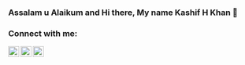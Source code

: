 ### Assalam u Alaikum and Hi there, My name Kashif H Khan 👋

### Connect with me:

<!--[<img align="left" alt="kashifhk123 | Twitter" width="22px" src="https://cdn.jsdelivr.net/npm/simple-icons@v3/icons/twitter.svg" />][twitter]-->
[<img align="left" alt="kashifhk123 | LinkedIn" width="22px" src="https://cdn.jsdelivr.net/npm/simple-icons@v3/icons/linkedin.svg" />][linkedin]
<!--[<img align="left" alt="kashifhk123 | Instagram" width="22px" src="https://cdn.jsdelivr.net/npm/simple-icons@v3/icons/instagram.svg" />][instagram]-->
[<img align="left" alt="kashifhk123 | Facebook" width="22px" src="https://cdn.jsdelivr.net/npm/simple-icons@v3/icons/facebook.svg" />][facebook]
[<img align="left" alt="kashifhk123 | Gmail" width="22px" src="https://cdn.jsdelivr.net/npm/simple-icons@v3/icons/gmail.svg" />][gmail]

<!--[twitter]: https://twitter.com/kashifhk123-->
<!--[instagram]: https://www.instagram.com/kashifhk123/-->
[linkedin]: https://www.linkedin.com/in/kashifhk123/
[facebook]: https://www.facebook.com/kashifhk123/
[gmail]:mailto:kashifhk123@gmail.com
[github]: https://github.com/kashifhk123


<!--
**KashifHK123/KashifHK123** is a ✨ _special_ ✨ repository because its `README.md` (this file) appears on your GitHub profile.

Here are some ideas to get you started:

- 🔭 I’m currently working on ...
- 🌱 I’m currently learning ...
- 👯 I’m looking to collaborate on ...
- 🤔 I’m looking for help with ...
- 💬 Ask me about ...
- 📫 How to reach me: ...
- 😄 Pronouns: ...
- ⚡ Fun fact: ...
-->
